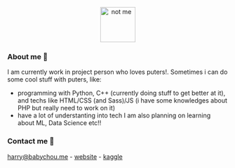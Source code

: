 <!--
**geekcatfr/geekcatfr** is a ✨ _special_ ✨ repository because its `README.md` (this file) appears on your GitHub profile.

Here are some ideas to get you started:

- 🔭 I’m currently working on ...
- 🌱 I’m currently learning ...
- 👯 I’m looking to collaborate on ...
- 🤔 I’m looking for help with ...
- 💬 Ask me about ...
- 📫 How to reach me: ...
- 😄 Pronouns: ...
- ⚡ Fun fact: ...
-->
<p align="center">
  <img src="https://avatars.githubusercontent.com/u/37616962?s=460&u=3ef9ae978dc7a56d11bd9b4deb3d48d683430e1d&v=4" alt="not me" width="80" height="80">
</p>

### About me 🌱
I am currently work in project person who loves puters!. Sometimes i can do some cool stuff with puters, like:
- programming with Python, C++ (currently doing stuff to get better at it), and techs like HTML/CSS (and Sass)/JS (i have some knowledges about PHP but really need to work on it)
- have a lot of understanting into tech
I am also planning on learning about ML, Data Science etc!! 

### Contact me 👯
[harry@babychou.me](mailto:harry@babychou.me) - [website](https://babychou.me) - [kaggle](https://www.kaggle.com/geekcat)
